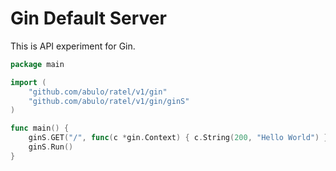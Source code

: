 # Gin Default Server

This is API experiment for Gin.

```go
package main

import (
	"github.com/abulo/ratel/v1/gin"
	"github.com/abulo/ratel/v1/gin/ginS"
)

func main() {
	ginS.GET("/", func(c *gin.Context) { c.String(200, "Hello World") })
	ginS.Run()
}
```
